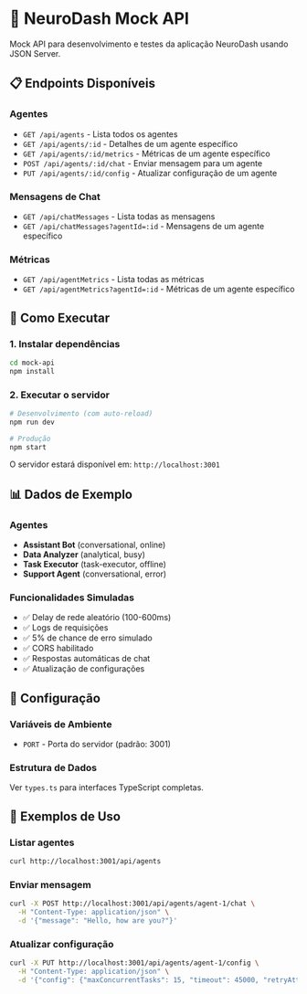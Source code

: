 # 🚀 NeuroDash Mock API

Mock API para desenvolvimento e testes da aplicação NeuroDash usando JSON Server.

## 📋 Endpoints Disponíveis

### Agentes
- `GET /api/agents` - Lista todos os agentes
- `GET /api/agents/:id` - Detalhes de um agente específico
- `GET /api/agents/:id/metrics` - Métricas de um agente específico
- `POST /api/agents/:id/chat` - Enviar mensagem para um agente
- `PUT /api/agents/:id/config` - Atualizar configuração de um agente

### Mensagens de Chat
- `GET /api/chatMessages` - Lista todas as mensagens
- `GET /api/chatMessages?agentId=:id` - Mensagens de um agente específico

### Métricas
- `GET /api/agentMetrics` - Lista todas as métricas
- `GET /api/agentMetrics?agentId=:id` - Métricas de um agente específico

## 🚀 Como Executar

### 1. Instalar dependências
```bash
cd mock-api
npm install
```

### 2. Executar o servidor
```bash
# Desenvolvimento (com auto-reload)
npm run dev

# Produção
npm start
```

O servidor estará disponível em: `http://localhost:3001`

## 📊 Dados de Exemplo

### Agentes
- **Assistant Bot** (conversational, online)
- **Data Analyzer** (analytical, busy)
- **Task Executor** (task-executor, offline)
- **Support Agent** (conversational, error)

### Funcionalidades Simuladas
- ✅ Delay de rede aleatório (100-600ms)
- ✅ Logs de requisições
- ✅ 5% de chance de erro simulado
- ✅ CORS habilitado
- ✅ Respostas automáticas de chat
- ✅ Atualização de configurações

## 🔧 Configuração

### Variáveis de Ambiente
- `PORT` - Porta do servidor (padrão: 3001)

### Estrutura de Dados
Ver `types.ts` para interfaces TypeScript completas.

## 📝 Exemplos de Uso

### Listar agentes
```bash
curl http://localhost:3001/api/agents
```

### Enviar mensagem
```bash
curl -X POST http://localhost:3001/api/agents/agent-1/chat \
  -H "Content-Type: application/json" \
  -d '{"message": "Hello, how are you?"}'
```

### Atualizar configuração
```bash
curl -X PUT http://localhost:3001/api/agents/agent-1/config \
  -H "Content-Type: application/json" \
  -d '{"config": {"maxConcurrentTasks": 15, "timeout": 45000, "retryAttempts": 3, "priority": "high"}}'
```
